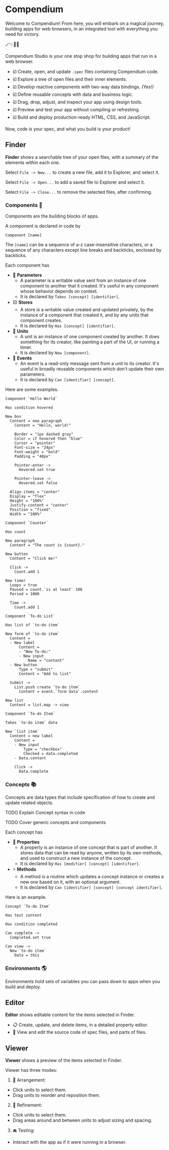 # Compendium

Welcome to Compendium! From here, you will embark on a magical journey, building apps for web browsers, in an integrated tool with everything you need for victory.

🪄✨💖🌺

Compendium Studio is your one stop shop for building apps that run in a web browser.

- ☑️ Create, open, and update `.spec` files containing Compendium code.
- ☑️ Explore a tree of open files and their inner elements.
- ☑️ Develop reactive components with two-way data bindings. _(Yes!)_
- ☑️ Define reusable concepts with data and business logic.
- ☑️ Drag, drop, adjust, and inspect your app using design tools.
- ☑️ Preview and test your app without compiling or refreshing.
- ☑️ Build and deploy production-ready HTML, CSS, and JavaScript.

Now, code _is_ your spec, and what you build _is_ your product!

## Finder

**Finder** shows a searchable tree of your open files, with a summary of the elements within each one.

Select `File -> New...` to create a new file, add it to Explorer, and select it.

Select `File -> Open...` to add a saved file to Explorer and select it.

Select `File -> Close...` to remove the selected files, after confirming.

### Components 🧱

Components are the building blocks of apps.

A component is declared in code by

```
Component [name]
```

The `[name]` can be a sequence of a-z case-insensitive characters, or a sequence of any characters except line breaks and backticks, enclosed by backticks.

Each component has

- 🔻 **Parameters**
  - A parameter is a writable value sent from an instance of one component to another that it created. It's useful in any component whose behavior depends on context.
  - It is declared by `Takes [concept] [identifier]`.
- 🟨 **Stores**
  - A store is a writable value created and updated privately, by the instance of a component that created it, and by any units that component creates.
  - It is declared by `Has [concept] [identifier]`.
- 🔵 **Units**
  - A unit is an instance of one component created by another. It does something for its creator, like painting a part of the UI, or running a timer.
  - It is declared by `New [component]`.
- 🔺 **Events**
  - An event is a read-only message sent from a unit to its creator. It's useful in broadly reusable components which don't update their own parameters.
  - It is declared by `Can [identifier] [concept]`.

Here are some examples.

```
Component `Hello World`

Has condition hovered

New box
  Content = new paragraph
    Content = "Hello, world!"

    Border = "1px dashed gray"
    Color = if hovered then "blue"
    Cursor = "pointer"
    Font-size = "24px"
    Font-weight = "bold"
    Padding = "48px"

    Pointer-enter ->
      Hovered.set true

    Pointer-leave ->
      Hovered.set false

  Align-items = "center"
  Display = "flex"
  Height = "100%"
  Justify-content = "center"
  Position = "fixed"
  Width = "100%"

```

```
Component `Counter`

Has count

New paragraph
  Content = "The count is {count}."

New button
  Content = "Click me!"

  Click ->
    Count.add 1

New timer
  Loops = true
  Paused = count.`is at least` 100
  Period = 1000

  Time ->
    Count.add 1

```

```
Component `To-do List`

Has list of `to-do item`

New form of `to-do item`
  Content =
  - New label
      Content =
      - "New To-do:"
      - New input
          Name = "content"
  - New button
      Type = "submit"
      Content = "Add to list"

  Submit ->
    List.push create `to-do item`
      Content = event.`form data`.content

New list
  Content = list.map -> view

```

```
Component `To-do Item`

Takes `to-do item` data

New `list item`
  Content = new label
    Content =
    - New input
        Type = "checkbox"
        Checked = data.completed
    - Data.content

    Click ->
      Data.complete

```

### Concepts 📚

Concepts are data types that include specification of how to create and update related objects.

TODO Explain Concept syntax in code

TODO Cover generic concepts and components

Each concept has

- 🔶 **Properties**
  - A property is an instance of one concept that is part of another. It stores data that can be read by anyone, written by its own methods, and used to construct a new instance of the concept.
  - It is declared by `Has [modifier] [concept] [identifier]`.
- ⚡️ **Methods**
  - A method is a routine which updates a concept instance or creates a new one based on it, with an optional argument.
  - It is declared by `Can [identifier] [concept] [concept identifier]`.

Here is an example.

```
Concept `To-do Item`

Has text content

Has condition completed

Can complete ->
  Completed.set true

Can view ->
  New `to-do item`
    Data = this

```

### Environments 🌎

Environments hold sets of variables you can pass down to apps when you build and deploy.

## Editor

**Editor** shows editable content for the items selected in Finder.

- 📋 Create, update, and delete items, in a detailed property editor.
- 💎 View and edit the source code of spec files, and parts of files.

## Viewer

**Viewer** shows a preview of the items selected in Finder.

Viewer has three modes:

1. 🧩 Arrangement:

- Click units to select them.
- Drag units to reorder and reposition them.

2. 🎨 Refinement:

- Click units to select them.
- Drag areas around and between units to adjust sizing and spacing.

3. 🚘 Testing:

- Interact with the app as if it were running in a browser.
